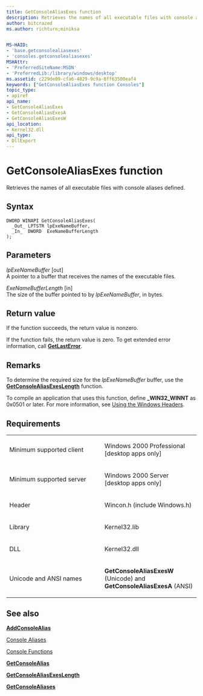 ```yaml
---
title: GetConsoleAliasExes function
description: Retrieves the names of all executable files with console aliases defined.
author: bitcrazed
ms.author: richturn;miniksa


MS-HAID:
- 'base.getconsolealiasexes'
- 'consoles.getconsolealiasexes'
MSHAttr:
- 'PreferredSiteName:MSDN'
- 'PreferredLib:/library/windows/desktop'
ms.assetid: c229de09-cfa6-4829-9c9a-8ff63500eaf4
keywords: ["GetConsoleAliasExes function Consoles"]
topic_type:
- apiref
api_name:
- GetConsoleAliasExes
- GetConsoleAliasExesA
- GetConsoleAliasExesW
api_location:
- Kernel32.dll
api_type:
- DllExport
---
```


# GetConsoleAliasExes function


Retrieves the names of all executable files with console aliases defined.

Syntax
------

```ManagedCPlusPlus
DWORD WINAPI GetConsoleAliasExes(
  _Out_ LPTSTR lpExeNameBuffer,
  _In_  DWORD  ExeNameBufferLength
);
```

Parameters
----------

*lpExeNameBuffer* \[out\]  
A pointer to a buffer that receives the names of the executable files.

*ExeNameBufferLength* \[in\]  
The size of the buffer pointed to by *lpExeNameBuffer*, in bytes.

Return value
------------

If the function succeeds, the return value is nonzero.

If the function fails, the return value is zero. To get extended error information, call [**GetLastError**](https://msdn.microsoft.com/library/windows/desktop/ms679360).

Remarks
-------

To determine the required size for the *lpExeNameBuffer* buffer, use the [**GetConsoleAliasExesLength**](getconsolealiasexeslength.md) function.

To compile an application that uses this function, define **\_WIN32\_WINNT** as 0x0501 or later. For more information, see [Using the Windows Headers](https://msdn.microsoft.com/library/windows/desktop/aa383745).

Requirements
------------

<table>
<colgroup>
<col width="50%" />
<col width="50%" />
</colgroup>
<tbody>
<tr class="odd">
<td><p>Minimum supported client</p></td>
<td><p>Windows 2000 Professional [desktop apps only]</p></td>
</tr>
<tr class="even">
<td><p>Minimum supported server</p></td>
<td><p>Windows 2000 Server [desktop apps only]</p></td>
</tr>
<tr class="odd">
<td><p>Header</p></td>
<td>Wincon.h (include Windows.h)</td>
</tr>
<tr class="even">
<td><p>Library</p></td>
<td>Kernel32.lib</td>
</tr>
<tr class="odd">
<td><p>DLL</p></td>
<td>Kernel32.dll</td>
</tr>
<tr class="even">
<td><p>Unicode and ANSI names</p></td>
<td><p><strong>GetConsoleAliasExesW</strong> (Unicode) and <strong>GetConsoleAliasExesA</strong> (ANSI)</p></td>
</tr>
<tr class="odd">
</tr>
<tr class="even">
</tr>
<tr class="odd">
</tr>
<tr class="even">
</tr>
</tbody>
</table>

## <span id="see_also"></span>See also


[**AddConsoleAlias**](addconsolealias.md)

[Console Aliases](console-aliases.md)

[Console Functions](console-functions.md)

[**GetConsoleAlias**](getconsolealias.md)

[**GetConsoleAliasExesLength**](getconsolealiasexeslength.md)

[**GetConsoleAliases**](getconsolealiases.md)

 

 




